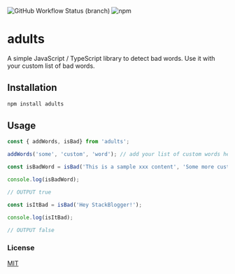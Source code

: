 ![GitHub Workflow Status (branch)](https://img.shields.io/github/actions/workflow/status/stackblogger/adults/master.yml?style=flat-square&logo=github&color=success)
![npm](https://img.shields.io/npm/v/adults?style=flat-square&color=success&logo=npm)

# adults

A simple JavaScript / TypeScript library to detect bad words. Use it with your custom list of bad words.

## Installation

```bash
npm install adults
```

## Usage

```typescript
const { addWords, isBad} from 'adults';

addWords('some', 'custom', 'word'); // add your list of custom words here

const isBadWord = isBad('This is a sample xxx content', 'Some more custom word content here');

console.log(isBadWord);

// OUTPUT true

const isItBad = isBad('Hey StackBlogger!');

console.log(isItBad);

// OUTPUT false
```

### License

[MIT](https://choosealicense.com/licenses/mit/)
